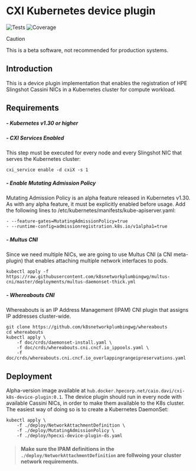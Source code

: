 # CXI Kubernetes device plugin
![Tests](https://img.shields.io/endpoint?url=https://gist.githubusercontent.com/caio-davi/74f8b6be0332fa5ee5672bd8ec57d871/raw/go-tests-badge.json)
![Coverage](https://img.shields.io/endpoint?url=https://gist.githubusercontent.com/caio-davi/74f8b6be0332fa5ee5672bd8ec57d871/raw/coverage-badge.json)


> [!CAUTION]
This is a beta software, not recommended for production systems.

## Introduction

This is a device plugin implementation that enables the registration of HPE Slingshot Cassini NICs in a Kubernetes cluster for compute workload.

## Requirements

##### - Kubernetes v1.30 or higher

##### - CXI Services Enabled

This step must be executed for every node and every Slingshot NIC that serves the Kubernetes cluster:
```
cxi_service enable -d cxiX -s 1
```

##### - Enable Mutating Admission Policy

Mutating Admission Policy is an alpha feature released in Kubernetes v1.30. As with any alpha feature, it must be explicitly enabled before usage. Add the following lines to /etc/kubernetes/manifests/kube-apiserver.yaml:
```
- --feature-gates=MutatingAdmissionPolicy=true
- --runtime-config=admissionregistration.k8s.io/v1alpha1=true
```

##### - Multus CNI 

Since we need multiple NICs, we are going to use Multus CNI (a CNI meta-plugin) that enables attaching multiple network interfaces to pods.
```
kubectl apply -f https://raw.githubusercontent.com/k8snetworkplumbingwg/multus-cni/master/deployments/multus-daemonset-thick.yml
```

##### - Whereabouts CNI

Whereabouts is an IP Address Management (IPAM) CNI plugin that assigns IP addresses cluster-wide.  
```
git clone https://github.com/k8snetworkplumbingwg/whereabouts
cd whereabouts
kubectl apply \
    -f doc/crds/daemonset-install.yaml \
    -f doc/crds/whereabouts.cni.cncf.io_ippools.yaml \
    -f doc/crds/whereabouts.cni.cncf.io_overlappingrangeipreservations.yaml
```

## Deployment

Alpha-version image available at `hub.docker.hpecorp.net/caio.davi/cxi-k8s-device-plugin:0.1`. 
The device plugin should run in every node with available Cassini NICs, in order to make them available to the K8s cluster. The easiest way of doing so is to create a Kubernetes DaemonSet:

```
kubectl apply \
    -f ./deploy/NetworkAttachmentDefinition \
    -f ./deploy/MutatingAdmissionPolicy \ 
    -f ./deploy/hpecxi-device-plugin-ds.yaml
```

> #### Make sure the IPAM definitions in the `./deploy/NetworkAttachmentDefinition` are follwoing your cluster network requirements. 
